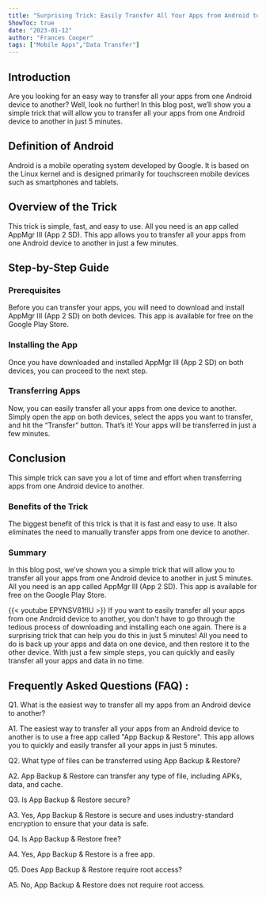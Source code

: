 ```yaml
---
title: "Surprising Trick: Easily Transfer All Your Apps from Android to Android in Just 5 Minutes!"
ShowToc: true 
date: "2023-01-12"
author: "Frances Cooper" 
tags: ["Mobile Apps","Data Transfer"]
---
```

## Introduction
Are you looking for an easy way to transfer all your apps from one Android device to another? Well, look no further! In this blog post, we’ll show you a simple trick that will allow you to transfer all your apps from one Android device to another in just 5 minutes. 

## Definition of Android
Android is a mobile operating system developed by Google. It is based on the Linux kernel and is designed primarily for touchscreen mobile devices such as smartphones and tablets. 

## Overview of the Trick
This trick is simple, fast, and easy to use. All you need is an app called AppMgr III (App 2 SD). This app allows you to transfer all your apps from one Android device to another in just a few minutes. 

## Step-by-Step Guide
### Prerequisites
Before you can transfer your apps, you will need to download and install AppMgr III (App 2 SD) on both devices. This app is available for free on the Google Play Store. 

### Installing the App
Once you have downloaded and installed AppMgr III (App 2 SD) on both devices, you can proceed to the next step.

### Transferring Apps
Now, you can easily transfer all your apps from one device to another. Simply open the app on both devices, select the apps you want to transfer, and hit the “Transfer” button. That’s it! Your apps will be transferred in just a few minutes. 

## Conclusion
This simple trick can save you a lot of time and effort when transferring apps from one Android device to another. 

### Benefits of the Trick
The biggest benefit of this trick is that it is fast and easy to use. It also eliminates the need to manually transfer apps from one device to another. 

### Summary
In this blog post, we’ve shown you a simple trick that will allow you to transfer all your apps from one Android device to another in just 5 minutes. All you need is an app called AppMgr III (App 2 SD). This app is available for free on the Google Play Store.

{{< youtube EPYNSV81fIU >}} 
If you want to easily transfer all your apps from one Android device to another, you don't have to go through the tedious process of downloading and installing each one again. There is a surprising trick that can help you do this in just 5 minutes! All you need to do is back up your apps and data on one device, and then restore it to the other device. With just a few simple steps, you can quickly and easily transfer all your apps and data in no time.

## Frequently Asked Questions (FAQ) :
Q1. What is the easiest way to transfer all my apps from an Android device to another?

A1. The easiest way to transfer all your apps from an Android device to another is to use a free app called "App Backup & Restore". This app allows you to quickly and easily transfer all your apps in just 5 minutes.

Q2. What type of files can be transferred using App Backup & Restore?

A2. App Backup & Restore can transfer any type of file, including APKs, data, and cache.

Q3. Is App Backup & Restore secure?

A3. Yes, App Backup & Restore is secure and uses industry-standard encryption to ensure that your data is safe.

Q4. Is App Backup & Restore free?

A4. Yes, App Backup & Restore is a free app.

Q5. Does App Backup & Restore require root access?

A5. No, App Backup & Restore does not require root access.


